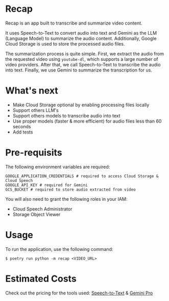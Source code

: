 # Recap

Recap is an app built to transcribe and summarize video content.

It uses Speech-to-Text to convert audio into text and Gemini as the LLM (Language Model) to summarize the audio content. Additionally, Google Cloud Storage is used to store the processed audio files.

The summarization process is quite simple. First, we extract the audio from the requested video using `youtube-dl`, which supports a large number of video providers. After that, we call Speech-to-Text to transcribe the audio into text. Finally, we use Gemini to summarize the transcription for us.


# What's next

- Make Cloud Storage optional by enabling processing files locally
- Support others LLM's
- Support others models to transcribe audio into text
- Use proper models (faster & more efficient) for audio files less than 60 seconds
- Add tests

# Pre-requisits
The following environment variables are required:

```shell
GOOGLE_APPLICATION_CREDENTIALS # required to access Cloud Storage & Cloud Speech
GOOGLE_API_KEY # required for Gemini
GCS_BUCKET # required to store audio extracted from video
```

You will also need to grant the following roles in your IAM:
- Cloud Speech Administrator
- Storage Object Viewer

# Usage

To run the application, use the following command:


```shell
$ poetry run python -m recap <VIDEO_URL>
```

# Estimated Costs
Check out the pricing for the tools used:
[Speech-to-Text](https://cloud.google.com/speech-to-text/pricing) & [Gemini Pro](https://ai.google.dev/pricing?hl=pt-br)

